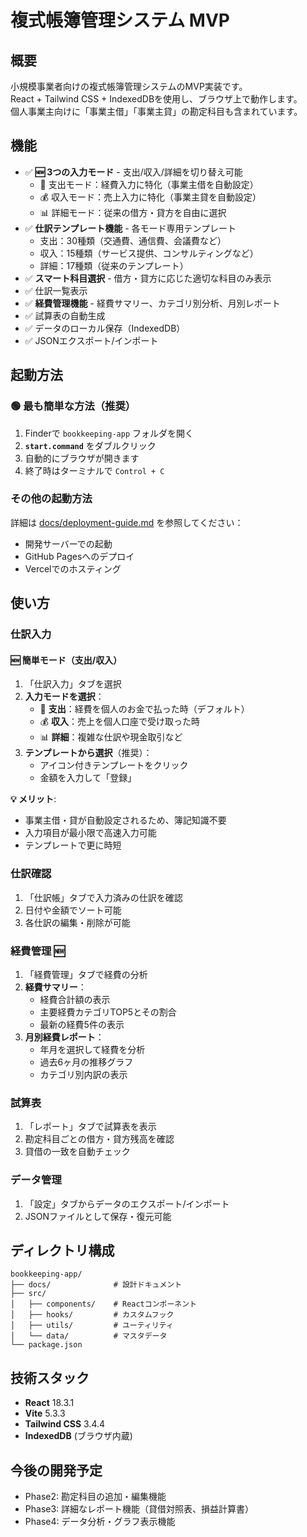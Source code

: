 # 複式帳簿管理システム MVP

## 概要
小規模事業者向けの複式帳簿管理システムのMVP実装です。  
React + Tailwind CSS + IndexedDBを使用し、ブラウザ上で動作します。  
個人事業主向けに「事業主借」「事業主貸」の勘定科目も含まれています。

## 機能
- ✅ **🆕 3つの入力モード** - 支出/収入/詳細を切り替え可能
  - 💸 支出モード：経費入力に特化（事業主借を自動設定）
  - 💰 収入モード：売上入力に特化（事業主貸を自動設定）
  - 📊 詳細モード：従来の借方・貸方を自由に選択
- ✅ **仕訳テンプレート機能** - 各モード専用テンプレート
  - 支出：30種類（交通費、通信費、会議費など）
  - 収入：15種類（サービス提供、コンサルティングなど）
  - 詳細：17種類（従来のテンプレート）
- ✅ **スマート科目選択** - 借方・貸方に応じた適切な科目のみ表示
- ✅ 仕訳一覧表示
- ✅ **経費管理機能** - 経費サマリー、カテゴリ別分析、月別レポート
- ✅ 試算表の自動生成
- ✅ データのローカル保存（IndexedDB）
- ✅ JSONエクスポート/インポート

## 起動方法

### 🟢 最も簡単な方法（推奨）
1. Finderで `bookkeeping-app` フォルダを開く
2. **`start.command`** をダブルクリック
3. 自動的にブラウザが開きます
4. 終了時はターミナルで `Control + C`

### その他の起動方法
詳細は [docs/deployment-guide.md](docs/deployment-guide.md) を参照してください：
- 開発サーバーでの起動
- GitHub Pagesへのデプロイ
- Vercelでのホスティング

## 使い方

### 仕訳入力

#### 🆕 簡単モード（支出/収入）
1. 「仕訳入力」タブを選択
2. **入力モードを選択**：
   - 💸 **支出**：経費を個人のお金で払った時（デフォルト）
   - 💰 **収入**：売上を個人口座で受け取った時
   - 📊 **詳細**：複雑な仕訳や現金取引など
3. **テンプレートから選択**（推奨）：
   - アイコン付きテンプレートをクリック
   - 金額を入力して「登録」

**💡 メリット**: 
- 事業主借・貸が自動設定されるため、簿記知識不要
- 入力項目が最小限で高速入力可能
- テンプレートで更に時短

### 仕訳確認
1. 「仕訳帳」タブで入力済みの仕訳を確認
2. 日付や金額でソート可能
3. 各仕訳の編集・削除が可能

### 経費管理 🆕
1. 「経費管理」タブで経費の分析
2. **経費サマリー**：
   - 経費合計額の表示
   - 主要経費カテゴリTOP5とその割合
   - 最新の経費5件の表示
3. **月別経費レポート**：
   - 年月を選択して経費を分析
   - 過去6ヶ月の推移グラフ
   - カテゴリ別内訳の表示

### 試算表
1. 「レポート」タブで試算表を表示
2. 勘定科目ごとの借方・貸方残高を確認
3. 貸借の一致を自動チェック

### データ管理
1. 「設定」タブからデータのエクスポート/インポート
2. JSONファイルとして保存・復元可能

## ディレクトリ構成
```
bookkeeping-app/
├── docs/              # 設計ドキュメント
├── src/
│   ├── components/    # Reactコンポーネント
│   ├── hooks/         # カスタムフック
│   ├── utils/         # ユーティリティ
│   └── data/          # マスタデータ
└── package.json
```

## 技術スタック
- **React** 18.3.1
- **Vite** 5.3.3
- **Tailwind CSS** 3.4.4
- **IndexedDB** (ブラウザ内蔵)

## 今後の開発予定
- Phase2: 勘定科目の追加・編集機能
- Phase3: 詳細なレポート機能（貸借対照表、損益計算書）
- Phase4: データ分析・グラフ表示機能